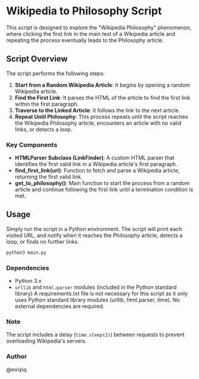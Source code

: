 # Wikipedia to Philosophy Script

This script is designed to explore the "Wikipedia Philosophy" phenomenon, where clicking the first link in the main text of a Wikipedia article and repeating the process eventually leads to the Philosophy article.

## Script Overview

The script performs the following steps:

1. **Start from a Random Wikipedia Article**: It begins by opening a random Wikipedia article.
2. **Find the First Link**: It parses the HTML of the article to find the first link within the first paragraph.
3. **Traverse to the Linked Article**: It follows the link to the next article.
4. **Repeat Until Philosophy**: This process repeats until the script reaches the Wikipedia Philosophy article, encounters an article with no valid links, or detects a loop.

### Key Components

- **HTMLParser Subclass (LinkFinder)**: A custom HTML parser that identifies the first valid link in a Wikipedia article's first paragraph.
- **find_first_link(url)**: Function to fetch and parse a Wikipedia article, returning the first valid link.
- **get_to_philosophy()**: Main function to start the process from a random article and continue following the first link until a termination condition is met.

## Usage

Simply run the script in a Python environment. The script will print each visited URL, and notify when it reaches the Philosophy article, detects a loop, or finds no further links.

```python
python3 main.py
```

### Dependencies

- Python 3.x
- `urllib` and `html.parser` modules (included in the Python standard library)
A requirements.txt file is not necessary for this script as it only uses Python standard library modules (urllib, html.parser, time). No external dependencies are required.

### Note

The script includes a delay (`time.sleep(2)`) between requests to prevent overloading Wikipedia's servers.

### Author

@mriziq